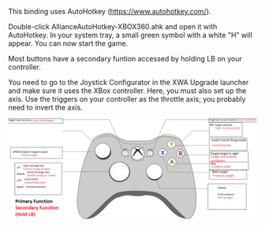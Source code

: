 This binding uses AutoHotkey (https://www.autohotkey.com/).

Double-click AllianceAutoHotkey-XBOX360.ahk and open it with AutoHotkey.
In your system tray, a small green symbol with a white "H" will appear. You can now start the game.

Most buttons have a secondary funtion accessed by holding LB on your controller.

You need to go to the Joystick Configurator in the XWA Upgrade launcher and make sure it uses the XBox controller. Here, you must also set up the axis. Use the triggers on your controller as the throttle axis; you probably need to invert the axis.

![Binding](./diagram-xbox360-controller.png)
